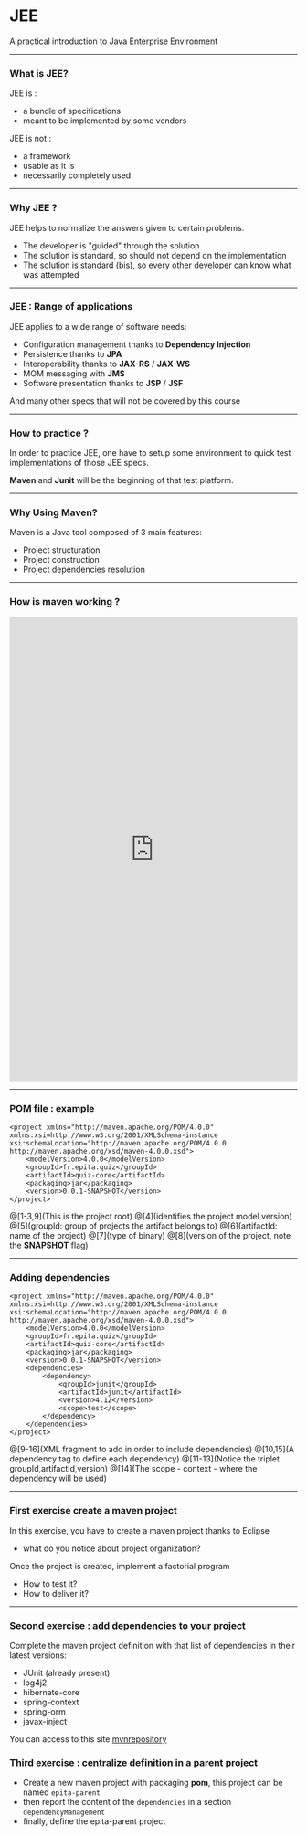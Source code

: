 # JEE

A practical introduction to Java Enterprise Environment

---

### What is JEE?

JEE is :
- a bundle of specifications
- meant to be implemented by some vendors

JEE is not :
- a framework
- usable as it is
- necessarily completely used

---

### Why JEE ?

JEE helps to normalize the answers given to certain problems.
- The developer is "guided" through the solution
- The solution is standard, so should not depend on the implementation
- The solution is standard (bis), so every other developer can know what was attempted

--- 


### JEE : Range of applications

JEE applies to a wide range of software needs:
- Configuration management thanks to **Dependency Injection**
- Persistence thanks to **JPA**
- Interoperability thanks to **JAX-RS** / **JAX-WS**
- MOM messaging with **JMS**
- Software presentation thanks to **JSP** / **JSF**

And many other specs that will not be covered by this course

---

### How to practice ?

In order to practice JEE, one have to setup some environment to quick test implementations of those JEE specs.

**Maven** and **Junit** will be the beginning of that test platform.


---

### Why Using Maven?

Maven is a Java tool composed of 3 main features:
- Project structuration
- Project construction
- Project dependencies resolution

---

### How is maven working ?

<iframe frameborder="0" style="width:100%;height:813px;" src="https://www.draw.io/?lightbox=1&highlight=0000ff&edit=_blank&layers=1&nav=1&title=maven.html#R7VzLdqM4EP0aL8Ph%2FVjm1TOL7nP6dBbTs1RAxkpjRAuI7fn6kUAyD8mx0xZ2nCSLGAqBxK1bpZKq7Jlzu1z%2FRUCx%2BIYTmM1sM1nPnLuZbVuu7dMPJtm0kiBwWkFKUMIbdYIH9B%2FkQpNLa5TActCwwjirUDEUxjjPYVwNZIAQvBo2m%2BNs2GsBUigJHmKQydJ%2FUFItWmloB538b4jShejZ8qP2yiOIf6UE1znvb2Y78%2BavvbwE4ln8RcsFSPCqJ3LuZ84twbhqj5brW5gxbAVs7X1fdlzdjpvAvDrkBv5CzyCroRhxM65qI7Bo3gay9ubMuVktUAUfChCzqyuqfSpbVMuMnln0kD8Okgqudw7J2r4oJRDES1iRDW3Cb%2FA5NJw6ET9ddXqIXC5b9HQQCEgB1326fXL3%2FvSAQ7ADP%2Fft4eHtB2RLJ%2F2AOG8PkP14eNZUeNgKOPyM9nDzSA9SdvCd4Cfmk7icPnF7aduWfEo%2BJZcnOcbw5yjLbnGGSXOvkwAYzmMqLyuCf8HeFT8O4eNcj6sIhq7CMhW%2BUzmZmBp8hcp1jnxFgZfGmkL0wX3FmSeUcMQS78AZ1tbBEjnieKpzRHu4Fp%2BuYR056Y5sbz6Hfqy0vSSIHk1TD6qRN0Q1jCRUrUiBqqsBVG%2Bn6ZUFyAXxMEkNQEFbQCPDaYrylH26TxTz5tO%2BijGh91%2FbhmUZVs9K%2B0%2B5fNVsIT%2BFanxJNUwNZUEo%2FHMClnCFyS%2BKeSsRGvAM04jeAdKKYHUypEMJ6a%2BYLnGp6AcscIkqzJ731uaCM0QmOK8e%2BL2WBp0746hDZV6BQulWqEHrkaT1W7yk7mrzqfeJ9e5F9n69%2B1PpXSx5%2B4qnAyfvwuDfkppDK9ivZi%2BcSM1i%2FuyhAZMUihfEpFrgFOcgu%2B%2BkN0O8etjANap%2BcjE7%2FpcdGx47o9TZ%2FBTN2El37QlW1YZv2oK6wk0oJfr9inHBb4tr8tz02sXpbKwv405fDdckFq3E7i8gKRRzo1o9BGagQs%2FDx6ugbm69JgRseg0KjPKq7D35OxP0nLo3dOquH%2FbVtre9bUYjNbcj6JS%2BfZXDeBD8AQ8GCjkTKfTxwDsLDxzndTwYtRe7l9p4EH54Hvhn4YH1Sn8wai%2FOtfFAXh1p50Gre8GEs%2Bg6PIeuXc97SXevbX%2B0rh1zcl1bks2fXtfRkbo%2BeJ%2FW%2BhBwWuaJ8BSd91Yi38AzzCWUj8ofeDBM3Jli%2Bya0Hx3f30J33FJ%2BtDXsOny67cf6qq1hX8eKTt4qkxIIP2CJM0ZE27yDBaRw5jGC5bnXa5crGaZgjiGsBvqN2RfI7FMnJnxfg1ucLqI41Pm9FGeqoxLNLjM4lcuU63Ca7M8Vy%2F0YT4Do9Z0nyb2Otr49kQ89xda3O12EdDHcPTZUPpi7cp6hlz27anNn74TDgXVCDk8Xll4Mh0%2B1BLDkrAnnMCjQVBSGFg1iAxWFIz9wgKYQdkRh3z4lhe3JKNzRj%2B3HDwmoY3uKPe87JIi%2BMyS8e33Etk%2B1FrPlrFAvsX7VpNXfh2%2F2T%2BmbxWjfX9WOEw3XHFakKNtxpoLVlmA9sG6H3vQxSnd8nkfq8kqK7KNKPzp2JBQlje%2B5eCe0xzk8VaZ3qjqpl5cwOc7hYfPjeNN%2BOzuahun2J0jLMGkcxAXjuQ%2FmyTX7Yk3XNZV8QWz4r0oFJKBcHJkTFtV9g1zgsUmgg01ALi1UxOlZhooS7qc1KIv260tztGaocD6L7xzZKoabpu83DNdet2SNitVM2fWriqW1FGw6e%2FyD1k31fWTuTGQYQNqeHgY7roLBWsoapFyUN5rPPdsxqMrcMAoiL7JCZ%2FjAdkT8GSP1vTJJJRc2K1YDF2ko3mhecBVVnVMZiv%2FykurQaaFvO4MlEyd5R%2Fq35fsdhe%2F3d2hLf6JQ9v2y27pMSrujciXPk1MNk%2Fl%2B1Zcu23i9GGDr%2F67Z92Jv6GtWVyBDaU6DSxb5w3nVXRXBPc85Uho0KbKSjZJUaA5ilus3cXvzdl1QjDNBdTaWZOiI4Yja6xgvi5rFVV3X7Lkae%2BrqfYlU9jlBb9si0wN7o8I%2BtCPzYZ0O7URhBOxPtShovmhNLasd811Mh8YC2BtmGojCf80vLFGSZLtMdOg7FT7ruPWbNVy%2FqdMiiurRINBgabszyjosLUNlY1oE%2Fq4RaZLSySApbYKcCQvKFAqYsM26Qjgv1aZ4SewoxJKJ3UKXv7xN2Z59ZdA5d24n%2BcGV62nauXHsIbMswzsdtXx5R0wntRK8yjMMkrEX54SqWcSLmn%2BsdbVg5IozUFKo6auzX4Ag3PciFhRg1or2AZZMp%2B1%2FRsc6%2F6ThsZFENCx49cVvKkzAQnra%2FVRGu0bpfo%2FEuf8f"></iframe>

---
### POM file : example

```
<project xmlns="http://maven.apache.org/POM/4.0.0" 
xmlns:xsi=http://www.w3.org/2001/XMLSchema-instance
xsi:schemaLocation="http://maven.apache.org/POM/4.0.0 http://maven.apache.org/xsd/maven-4.0.0.xsd">
	<modelVersion>4.0.0</modelVersion>
	<groupId>fr.epita.quiz</groupId>
	<artifactId>quiz-core</artifactId>
	<packaging>jar</packaging>
	<version>0.0.1-SNAPSHOT</version>
</project>

```
@[1-3,9](This is the project root)
@[4](identifies the project model version)
@[5](groupId: group of projects the artifact belongs to)
@[6](artifactId: name of the project)
@[7](type of binary)
@[8](version of the project, note the **SNAPSHOT** flag)

---

### Adding dependencies

```
<project xmlns="http://maven.apache.org/POM/4.0.0" 
xmlns:xsi=http://www.w3.org/2001/XMLSchema-instance
xsi:schemaLocation="http://maven.apache.org/POM/4.0.0 http://maven.apache.org/xsd/maven-4.0.0.xsd">
	<modelVersion>4.0.0</modelVersion>
	<groupId>fr.epita.quiz</groupId>
	<artifactId>quiz-core</artifactId>
	<packaging>jar</packaging>
	<version>0.0.1-SNAPSHOT</version>
	<dependencies>
		<dependency>
			<groupId>junit</groupId>
			<artifactId>junit</artifactId>
			<version>4.12</version>
			<scope>test</scope>
		</dependency>
	</dependencies>
</project>

```
@[9-16](XML fragment to add in order to include dependencies)
@[10,15](A dependency tag to define each dependency)
@[11-13](Notice the triplet groupId,artifactId,version)
@[14](The scope - context - where the dependency will be used)

---

### First exercise create a maven project

In this exercise, you have to create a maven project thanks to Eclipse
- what do you notice about project organization?

Once the project is created, implement a factorial program
- How to test it?
- How to deliver it?

---

### Second exercise : add dependencies to your project

Complete the maven project definition with that list of dependencies in their latest versions:
- JUnit (already present)
- log4j2
- hibernate-core
- spring-context
- spring-orm
- javax-inject

You can access to this site [mvnrepository](https://mvnrepository.com/ "mvn central")

### Third exercise : centralize definition in a parent project

- Create a new maven project with packaging **pom**, this project can be named `epita-parent`
- then report the content of the `dependencies` in a section `dependencyManagement`
- finally, define the epita-parent project  





